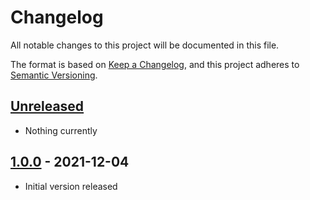 # Changelog
All notable changes to this project will be documented in this file.

The format is based on [Keep a Changelog](https://keepachangelog.com/en/1.0.0/),
and this project adheres to [Semantic Versioning](https://semver.org/spec/v2.0.0.html).

## [Unreleased]
- Nothing currently

## [1.0.0] - 2021-12-04
- Initial version released

[Unreleased]: https://github.com/paulsmithkc/valid-oid/compare/v1.0.0...HEAD
[1.0.0]: https://github.com/paulsmithkc/valid-oid/releases/tag/v1.0.0
